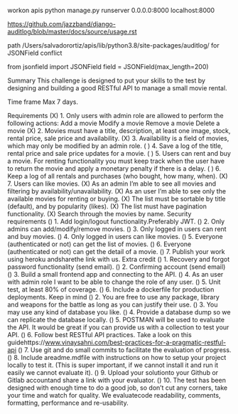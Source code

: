 workon apis
python manage.py runserver 0.0.0.0:8000
localhost:8000



https://github.com/jazzband/django-auditlog/blob/master/docs/source/usage.rst

path /Users/salvadorortiz/apis/lib/python3.8/site-packages/auditlog/ for JSONField conflict

from jsonfield import JSONField
field = JSONField(max_length=200)





Summary
This challenge is designed to put your skills to the test by designing and building a good RESTful API to manage a small movie rental.

Time frame
    Max 7 days.

Requirements
    (X) 1. Only users with admin role are allowed to perform the following actions:
        Add a movie
        Modify a movie
        Remove a movie
        Delete a movie
    (X) 2. Movies must have a title, description, at least one image, stock, rental price, sale price and availability.
    (X) 3. Availability is a field of movies, which may only be modified by an admin role.
    ( ) 4. Save a log of the title, rental price and sale price updates for a movie.
    ( ) 5. Users can rent and buy a movie. For renting functionality you must keep track when the user have to return the movie and apply a monetary penalty if there is a delay.
    ( ) 6. Keep a log of all rentals and purchases (who bought, how many, when).
    (X) 7. Users can like movies.
    (X) As an admin I’m able to see all movies and filtering by availability/unavailability.
    (X) As an user I’m able to see only the available movies for renting or buying.
    (X) The list must be sortable by title (default), and by popularity (likes).
    (X) The list must have pagination functionality.
    (X) Search through the movies by name.
Security requirements
    () 1. Add login/logout functionality.Preferably JWT.
    () 2. Only admins can add/modify/remove movies.
    () 3. Only logged in users can rent and buy movies.
    () 4. Only logged in users can like movies.
    () 5. Everyone (authenticated or not) can get the list of movies.
    () 6. Everyone (authenticated or not) can get the detail of a movie.
    () 7. Publish your work using heroku andsharethe link with us.
Extra credit
    () 1. Recovery and forgot password functionality (send email).
    () 2. Confirming account (send email)
    () 3. Build a small frontend app and connecting to the API.
    () 4. As an user with admin role I want to be able to change the role of any user.
    () 5. Unit test, at least 80% of coverage.
    () 6. Include a dockerfile for production deployments.
Keep in mind
    () 2. You are free to use any package, library and weapons for the battle as long as you can justify their use.
    () 3. You may use any kind of database you like.
    () 4. Provide a database dump so we can replicate the database locally.
    () 5. POSTMAN will be used to evaluate the API. It would be great if you can provide us with a collection to test your API.
    () 6. Follow best RESTful API practices. Take a look on this guidehttps://www.vinaysahni.com/best-practices-for-a-pragmatic-restful-api
    () 7. Use git and do small commits to facilitate the evaluation of progress.
    () 8. Include areadme.mdfile with instructions on how to setup your project locally to test it. (This is super important, if we cannot install it and run it easily we cannot evaluate it).
    () 9. Upload your solutionto your Github or Gitlab accountand share a link with your evaluator.
    () 10. The test has been designed with enough time to do a good job, so don’t cut any corners, take your time and watch for quality. We evaluatecode readability, comments, formatting, performance and re-usability.
